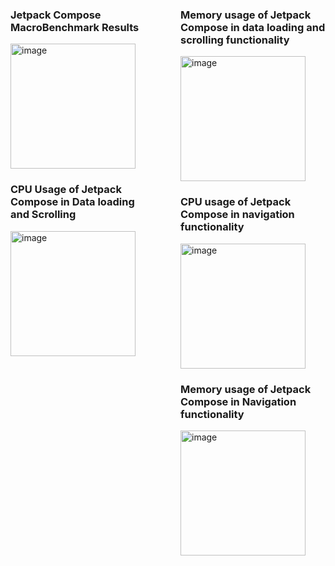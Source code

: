 <div style="display: flex; flex-wrap: wrap;">
    <div style="flex: 1; width: 400px; margin-right: 20px;">
        <h3>Jetpack Compose MacroBenchmark Results</h3>
        <img style="display: block; margin-bottom: 10px;" width="200" alt="image" src="https://github.com/anchu-jossy/MacroBenchWithXML/assets/16795735/613078a9-933c-43c7-8448-bbcd19901aee">
        <h3>CPU Usage of Jetpack Compose in Data loading and Scrolling</h3>
        <img style="display: block; margin-bottom: 10px;" width="200" alt="image" src="https://github.com/anchu-jossy/MacroBenchWithXML/assets/16795735/e8198f36-9b61-4ac1-b532-4f787b3ffbd6">
    </div>
    <div style="flex: 1; width: 400px; margin-left: 20px;">
        <h3>Memory usage of Jetpack Compose in data loading and scrolling functionality</h3>
        <img style="display: block; margin-bottom: 10px;" width="200" alt="image" src="https://github.com/anchu-jossy/MacroBenchWithXML/assets/16795735/11345ba1-8141-4566-8577-0e8f6bff8b0c">
        <h3>CPU usage of Jetpack Compose in navigation functionality</h3>
        <img style="display: block; margin-bottom: 10px;" width="200" alt="image" src="https://github.com/anchu-jossy/MacroBenchWithXML/assets/16795735/e4526cfb-cda1-400b-9cbc-795b84d1c864">
        <h3>Memory usage of Jetpack Compose in Navigation functionality</h3>
        <img style="display: block; margin-bottom: 10px;" width="200" alt="image" src="https://github.com/anchu-jossy/MacroBenchWithXML/assets/16795735/64db5456-c73f-4f6a-9645-033a1d95ff2a">
    </div>
</div>
